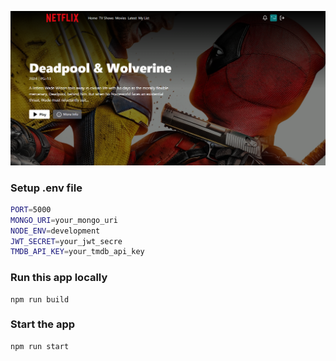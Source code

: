 ![Demo App](/frontend/public/screenshot-for-readme.png)

### Setup .env file

```bash
PORT=5000
MONGO_URI=your_mongo_uri
NODE_ENV=development
JWT_SECRET=your_jwt_secre
TMDB_API_KEY=your_tmdb_api_key
```

### Run this app locally

```shell
npm run build
```

### Start the app

```shell
npm run start
```
